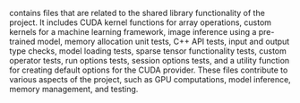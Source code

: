 contains files that are related to the shared library functionality of the project. It includes CUDA kernel functions for array operations, custom kernels for a machine learning framework, image inference using a pre-trained model, memory allocation unit tests, C++ API tests, input and output type checks, model loading tests, sparse tensor functionality tests, custom operator tests, run options tests, session options tests, and a utility function for creating default options for the CUDA provider. These files contribute to various aspects of the project, such as GPU computations, model inference, memory management, and testing.